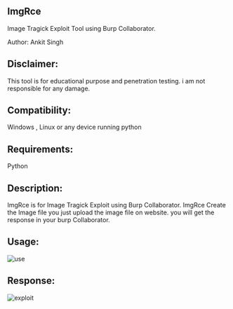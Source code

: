 ## ImgRce
Image Tragick Exploit Tool using Burp Collaborator.

Author: Ankit Singh

## Disclaimer: 
This tool is for educational purpose and penetration testing. i am not responsible for any damage.

## Compatibility:
Windows , Linux or any device running python 

## Requirements:
Python 

## Description:
ImgRce is for Image Tragick Exploit using Burp Collaborator. ImgRce Create the Image file you just upload the image file on website. you will get the response in your burp Collaborator.

## Usage:
![use](https://user-images.githubusercontent.com/29841053/63261518-54d0bd00-c2a1-11e9-85f3-12fc99514a35.png)

## Response:
![exploit](https://user-images.githubusercontent.com/29841053/63261855-1b4c8180-c2a2-11e9-96a9-5b9fbce3193c.png)
